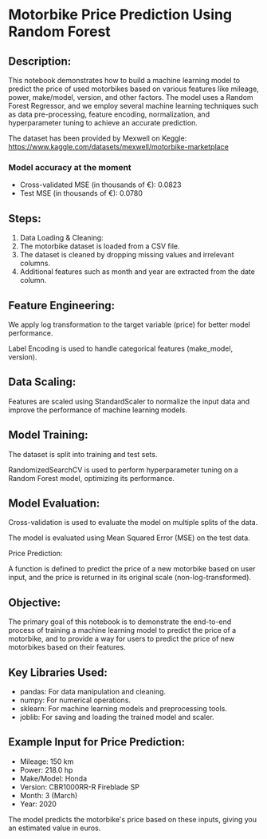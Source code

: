 # Motorbike Price Prediction Using Random Forest
## Description:
This notebook demonstrates how to build a machine learning model to predict the price of used motorbikes based on various features like mileage, power, make/model, version, and other factors. The model uses a Random Forest Regressor, and we employ several machine learning techniques such as data pre-processing, feature encoding, normalization, and hyperparameter tuning to achieve an accurate prediction.

The dataset has been provided by Mexwell on Keggle: https://www.kaggle.com/datasets/mexwell/motorbike-marketplace

### Model accuracy at the moment
 - Cross-validated MSE (in thousands of €): 0.0823
 - Test MSE (in thousands of €): 0.0780


## Steps:
1. Data Loading & Cleaning:
2. The motorbike dataset is loaded from a CSV file.
3. The dataset is cleaned by dropping missing values and irrelevant columns.
4. Additional features such as month and year are extracted from the date column.

## Feature Engineering:

We apply log transformation to the target variable (price) for better model performance.

Label Encoding is used to handle categorical features (make_model, version).

## Data Scaling:

Features are scaled using StandardScaler to normalize the input data and improve the performance of machine learning models.

## Model Training:

The dataset is split into training and test sets.

RandomizedSearchCV is used to perform hyperparameter tuning on a Random Forest model, optimizing its performance.

## Model Evaluation:

Cross-validation is used to evaluate the model on multiple splits of the data.

The model is evaluated using Mean Squared Error (MSE) on the test data.

Price Prediction:

A function is defined to predict the price of a new motorbike based on user input, and the price is returned in its original scale (non-log-transformed).

## Objective:
The primary goal of this notebook is to demonstrate the end-to-end process of training a machine learning model to predict the price of a motorbike, and to provide a way for users to predict the price of new motorbikes based on their features.

## Key Libraries Used:
- pandas: For data manipulation and cleaning.
- numpy: For numerical operations.
- sklearn: For machine learning models and preprocessing tools.
- joblib: For saving and loading the trained model and scaler.

## Example Input for Price Prediction:
- Mileage: 150 km
- Power: 218.0 hp
- Make/Model: Honda
- Version: CBR1000RR-R Fireblade SP
- Month: 3 (March)
- Year: 2020

The model predicts the motorbike's price based on these inputs, giving you an estimated value in euros.
